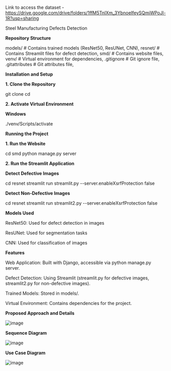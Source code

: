 Link to access the dataset  - https://drive.google.com/drive/folders/1ffM5TnlXm_3YbnoeIfeySQmiWPoJl-1R?usp=sharing

Steel Manufacturing Defects Detection

**Repository Structure**

models/     # Contains trained models (ResNet50, ResUNet, CNN),
resnet/     # Contains Streamlit files for defect detection,
smd/        # Contains website files,
venv/       # Virtual environment for dependencies,
.gitignore  # Git ignore file,
.gitattributes # Git attributes file,

**Installation and Setup**

**1. Clone the Repository**

git clone <repository-url>
cd <repository-name>

**2. Activate Virtual Environment**

**Windows**

./venv/Scripts/activate

**Running the Project**

**1. Run the Website**

cd smd
python manage.py server

**2. Run the Streamlit Application**

**Detect Defective Images**

cd resnet
streamlit run streamlit.py --server.enableXsrfProtection false

**Detect Non-Defective Images**

cd resnet
streamlit run streamlit2.py --server.enableXsrfProtection false

**Models Used**

ResNet50: Used for defect detection in images

ResUNet: Used for segmentation tasks

CNN: Used for classification of images

**Features**

Web Application: Built with Django, accessible via python manage.py server.

Defect Detection: Using Streamlit (streamlit.py for defective images, streamlit2.py for non-defective images).

Trained Models: Stored in models/.

Virtual Environment: Contains dependencies for the project.

**Proposed Approach and Details**

![image](https://github.com/user-attachments/assets/595ec6b4-5f1c-449e-9a59-b7c0afc0b686)

**Sequence Diagram**

![image](https://github.com/user-attachments/assets/e8b3245e-42e7-4447-b77b-fb5c1db4b8a9)

**Use Case Diagram**

![image](https://github.com/user-attachments/assets/04ca5746-e719-4224-9cd0-b3d4e4a7369d)

